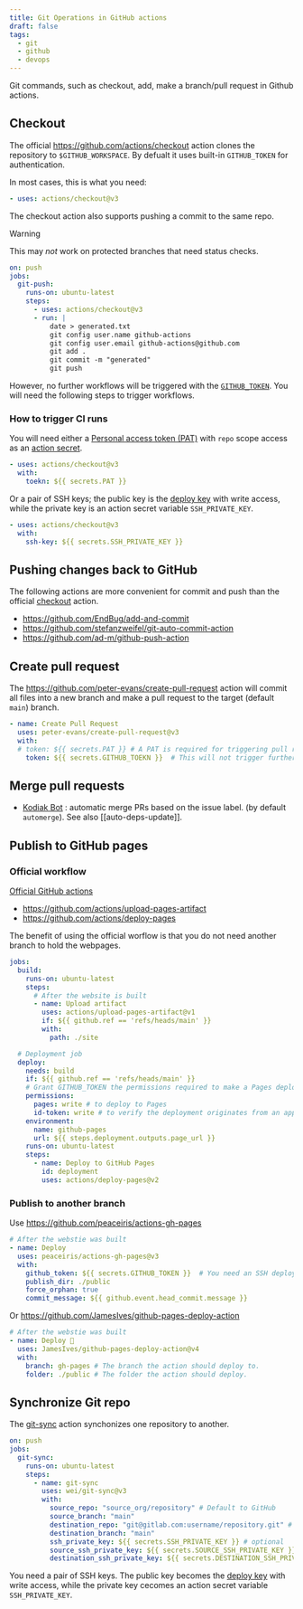 ```yaml
---
title: Git Operations in GitHub actions
draft: false
tags:
  - git
  - github
  - devops
---
```

Git commands, such as checkout, add, make a branch/pull request in Github actions.
## Checkout

The official <https://github.com/actions/checkout> action clones the repository to `$GITHUB_WORKSPACE`. By defualt it uses built-in `GITHUB_TOKEN` for authentication.

In most cases, this is what you need:

```yaml
- uses: actions/checkout@v3
```

The checkout action also supports pushing a commit to the same repo.

> [!warning]
> This may *not* work on protected branches that need status checks.

```yaml
on: push
jobs:
  git-push:
    runs-on: ubuntu-latest
    steps:
      - uses: actions/checkout@v3
      - run: |
          date > generated.txt
          git config user.name github-actions
          git config user.email github-actions@github.com
          git add .
          git commit -m "generated"
          git push
```

However, no further workflows will be triggered with the [`GITHUB_TOKEN`](https://docs.github.com/en/actions/security-guides/automatic-token-authentication). You will need the following steps to trigger workflows.

### How to trigger CI runs

You will need either a [Personal access token (PAT)](https://docs.github.com/en/authentication/keeping-your-account-and-data-secure/creating-a-personal-access-token) with `repo` scope access as an [action secret](https://docs.github.com/en/actions/security-guides/encrypted-secrets).

```yaml
- uses: actions/checkout@v3
  with:
	toekn: ${{ secrets.PAT }}
```

Or a pair of SSH keys; the public key is the [deploy key](https://docs.github.com/en/developers/overview/managing-deploy-keys) with write access, while the private key is an action secret variable `SSH_PRIVATE_KEY`.

```yaml
- uses: actions/checkout@v3
  with:
	ssh-key: ${{ secrets.SSH_PRIVATE_KEY }}
```

## Pushing changes back to GitHub

The following actions are more convenient for commit and push than the official [checkout](https://github.com/actions/checkout) action.

- <https://github.com/EndBug/add-and-commit>
- <https://github.com/stefanzweifel/git-auto-commit-action>
- <https://github.com/ad-m/github-push-action>
## Create pull request

The <https://github.com/peter-evans/create-pull-request> action will commit all files into a new branch and make a pull request to the target (default `main`) branch.

```yaml
- name: Create Pull Request
  uses: peter-evans/create-pull-request@v3
  with:
  # token: ${{ secrets.PAT }} # A PAT is required for triggering pull request workflows
    token: ${{ secrets.GITHUB_TOEKN }}  # This will not trigger further workflows
```

## Merge pull requests

- [Kodiak Bot](https://kodiakhq.com/) : automatic merge PRs based on the issue label. (by default `automerge`). See also [[auto-deps-update]].

## Publish to GitHub pages

### Official workflow

[Official GitHub actions](https://github.blog/changelog/2022-07-27-github-pages-custom-github-actions-workflows-beta/)

- <https://github.com/actions/upload-pages-artifact>
- <https://github.com/actions/deploy-pages>

The benefit of using the official worflow is that you do not need another branch to hold the webpages.

```yaml title=".github/workflows/pages.yml"
jobs:
  build:
    runs-on: ubuntu-latest
    steps:
      # After the website is built
      - name: Upload artifact
        uses: actions/upload-pages-artifact@v1
        if: ${{ github.ref == 'refs/heads/main' }}
        with:
          path: ./site

  # Deployment job
  deploy:
    needs: build
    if: ${{ github.ref == 'refs/heads/main' }}
    # Grant GITHUB_TOKEN the permissions required to make a Pages deployment
    permissions:
      pages: write # to deploy to Pages
      id-token: write # to verify the deployment originates from an appropriate source
    environment:
      name: github-pages
      url: ${{ steps.deployment.outputs.page_url }}
    runs-on: ubuntu-latest
    steps:
      - name: Deploy to GitHub Pages
        id: deployment
        uses: actions/deploy-pages@v2
```

### Publish to another branch

Use <https://github.com/peaceiris/actions-gh-pages>

```yaml
# After the webstie was built
- name: Deploy
  uses: peaceiris/actions-gh-pages@v3
  with:
    github_token: ${{ secrets.GITHUB_TOKEN }}  # You need an SSH deploy key if deploying to another repo
    publish_dir: ./public
    force_orphan: true
    commit_message: ${{ github.event.head_commit.message }}
```

Or <https://github.com/JamesIves/github-pages-deploy-action>

```yaml
# After the webstie was built
- name: Deploy 🚀
  uses: JamesIves/github-pages-deploy-action@v4
  with:
    branch: gh-pages # The branch the action should deploy to.
    folder: ./public # The folder the action should deploy.
```

## Synchronize Git repo

The [git-sync](https://github.com/wei/git-sync) action synchonizes one repository to another.

```yaml title=".github/workflows/git-sync.yml"
on: push
jobs:
  git-sync:
    runs-on: ubuntu-latest
    steps:
      - name: git-sync
        uses: wei/git-sync@v3
        with:
          source_repo: "source_org/repository" # Default to GitHub
          source_branch: "main"
          destination_repo: "git@gitlab.com:username/repository.git" # Use SSH URL for other Git providers
          destination_branch: "main"
          ssh_private_key: ${{ secrets.SSH_PRIVATE_KEY }} # optional
          source_ssh_private_key: ${{ secrets.SOURCE_SSH_PRIVATE_KEY }} # optional, will override `SSH_PRIVATE_KEY`
          destination_ssh_private_key: ${{ secrets.DESTINATION_SSH_PRIVATE_KEY }} # optional, will override `SSH_PRIVATE_KEY`
```

You need a pair of SSH keys. The public key becomes the [deploy key](https://docs.github.com/en/developers/overview/managing-deploy-keys) with write access, while the private key cecomes an action secret variable `SSH_PRIVATE_KEY`.
